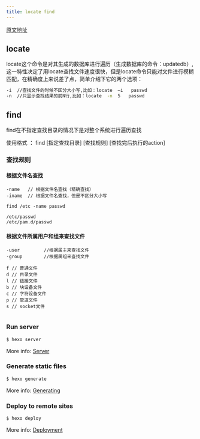 ```yaml
---
title: locate find
---
```


[原文地址](http://blog.chinaunix.net/uid-24648486-id-2998767)
## locate

locate这个命令是对其生成的数据库进行遍历（生成数据库的命令：updatedb）,这一特性决定了用locate查找文件速度很快，但是locate命令只能对文件进行模糊匹配，在精确度上来说差了点，简单介绍下它的两个选项：

``` bash
-i  //查找文件的时候不区分大小写,比如：locate  –i   passwd
-n  //只显示查找结果的前N行,比如：locate  -n  5   passwd
```

## find

find在不指定查找目录的情况下是对整个系统进行遍历查找

使用格式 ：   find  [指定查找目录]  [查找规则]  [查找完后执行的action]

### 查找规则

#### 根据文件名查找

    -name   // 根据文件名查找（精确查找）
    -iname  // 根据文件名查找，但是不区分大小写
    
    find /etc -name passwd
    
    /etc/passwd
    /etc/pam.d/passwd

####  根据文件所属用户和组来查找文件

```
-user         //根据属主来查找文件
-group        //根据属组来查找文件
```

```
f // 普通文件
d // 目录文件
l // 链接文件
b // 块设备文件
c // 字符设备文件
p // 管道文件
s // socket文件


```
### Run server

``` bash
$ hexo server
```

More info: [Server](https://hexo.io/docs/server.html)

### Generate static files

``` bash
$ hexo generate
```

More info: [Generating](https://hexo.io/docs/generating.html)

### Deploy to remote sites

``` bash
$ hexo deploy
```

More info: [Deployment](https://hexo.io/docs/deployment.html)
